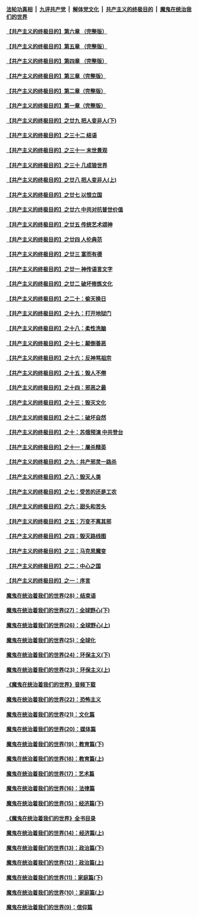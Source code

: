 ####  [法轮功真相](../../../../basic/blob/master/README.md?t=08222213) &nbsp;|&nbsp; [九评共产党](../../../../9ping.md/blob/master/README.md?t=08222213) &nbsp;|&nbsp; [解体党文化](../../../../jtdwh.md/blob/master/README.md?t=08222213)  &nbsp;|&nbsp; [共产主义的终极目的](../../../../gczydzjmd.md/blob/master/README.md?t=08222213) &nbsp;|&nbsp; [魔鬼在统治我们的世界](../../../../mgztzwmdsj.md/blob/master/README.md?t=08222213) 

#### [【共产主义的终极目的】第六章 （完整版）](../pages/nsc422/n11428913.md?t=08222213) 

#### [【共产主义的终极目的】第五章 （完整版）](../pages/nsc422/n11428912.md?t=08222213) 

#### [【共产主义的终极目的】第四章 （完整版）](../pages/nsc422/n11428907.md?t=08222213) 

#### [【共产主义的终极目的】第三章（完整版）](../pages/nsc422/n11428848.md?t=08222213) 

#### [【共产主义的终极目的】第二章（完整版）](../pages/nsc422/n11428831.md?t=08222213) 

#### [【共产主义的终极目的】第一章（完整版）](../pages/nsc422/n11417651.md?t=08222213) 

#### [【共产主义的终极目的】之廿九 把人变非人(下)](../pages/nsc422/n11344140.md?t=08222213) 

#### [【共产主义的终极目的】之三十二 结语](../pages/nsc422/n11360535.md?t=08222213) 

#### [【共产主义的终极目的】之三十一 末世景观](../pages/nsc422/n11351129.md?t=08222213) 

#### [【共产主义的终极目的】之三十 几成狼世界](../pages/nsc422/n11348280.md?t=08222213) 

#### [【共产主义的终极目的】之廿八 把人变非人(上)](../pages/nsc422/n11340492.md?t=08222213) 

#### [【共产主义的终极目的】之廿七 以恨立国](../pages/nsc422/n11336944.md?t=08222213) 

#### [【共产主义的终极目的】之廿六 中共对抗普世价值](../pages/nsc422/n11324785.md?t=08222213) 

#### [【共产主义的终极目的】之廿五 传统艺术颂神](../pages/nsc422/n11296396.md?t=08222213) 

#### [【共产主义的终极目的】之廿四 人伦典范](../pages/nsc422/n11296397.md?t=08222213) 

#### [【共产主义的终极目的】之廿三 富而有德](../pages/nsc422/n11283598.md?t=08222213) 

#### [【共产主义的终极目的】之廿一 神传语言文字](../pages/nsc422/n11263265.md?t=08222213) 

#### [【共产主义的终极目的】之廿二 破坏修炼文化](../pages/nsc422/n11245728.md?t=08222213) 

#### [【共产主义的终极目的】之二十：偷天换日](../pages/nsc422/n11238846.md?t=08222213) 

#### [【共产主义的终极目的】之十九：打开地狱门](../pages/nsc422/n11206376.md?t=08222213) 

#### [【共产主义的终极目的】之十八：柔性洗脑](../pages/nsc422/n11199994.md?t=08222213) 

#### [【共产主义的终极目的】之十七：颠倒善恶](../pages/nsc422/n11179782.md?t=08222213) 

#### [【共产主义的终极目的】之十六：反神骂祖宗](../pages/nsc422/n11166798.md?t=08222213) 

#### [【共产主义的终极目的】之十五：毁人不倦](../pages/nsc422/n11166792.md?t=08222213) 

#### [【共产主义的终极目的】之十四：邪恶之最](../pages/nsc422/n11150249.md?t=08222213) 

#### [【共产主义的终极目的】之十三：毁灭文化](../pages/nsc422/n11135227.md?t=08222213) 

#### [【共产主义的终极目的】之十二：破坏自然](../pages/nsc422/n11135214.md?t=08222213) 

#### [【共产主义的终极目的】之十：苏俄预演 中共登台](../pages/nsc422/n11118424.md?t=08222213) 

#### [【共产主义的终极目的】之十一：屠杀精英](../pages/nsc422/n11118442.md?t=08222213) 

#### [【共产主义的终极目的】之九：共产邪灵一路杀](../pages/nsc422/n11114139.md?t=08222213) 

#### [【共产主义的终极目的】之八：毁灭人类](../pages/nsc422/n11108503.md?t=08222213) 

#### [【共产主义的终极目的】之七：受苦的还是工农](../pages/nsc422/n11101809.md?t=08222213) 

#### [【共产主义的终极目的】之六：甜头和苦头](../pages/nsc422/n11096971.md?t=08222213) 

#### [【共产主义的终极目的】之五：万变不离其邪](../pages/nsc422/n11091285.md?t=08222213) 

#### [【共产主义的终极目的】之四：毁灭路线图](../pages/nsc422/n11086284.md?t=08222213) 

#### [【共产主义的终极目的】之三：马克思魔变](../pages/nsc422/n11061941.md?t=08222213) 

#### [【共产主义的终极目的】之二：中心之国](../pages/nsc422/n11047728.md?t=08222213) 

#### [【共产主义的终极目的】之一：序言](../pages/nsc422/n11086077.md?t=08222213) 

#### [魔鬼在统治着我们的世界(28)：结束语](../pages/nsc422/n10936246.md?t=08222213) 

#### [魔鬼在统治着我们的世界(27)：全球野心(下)](../pages/nsc422/n10928319.md?t=08222213) 

#### [魔鬼在统治着我们的世界(26)：全球野心(上)](../pages/nsc422/n10900318.md?t=08222213) 

#### [魔鬼在统治着我们的世界(25)：全球化](../pages/nsc422/n10788205.md?t=08222213) 

#### [魔鬼在统治着我们的世界(24)：环保主义(下)](../pages/nsc422/n10695307.md?t=08222213) 

#### [魔鬼在统治着我们的世界(23)：环保主义(上)](../pages/nsc422/n10688613.md?t=08222213) 

#### [《魔鬼在统治着我们的世界》音频下载](../pages/nsc422/n10635553.md?t=08222213) 

#### [魔鬼在统治着我们的世界(22)：恐怖主义](../pages/nsc422/n10614727.md?t=08222213) 

#### [魔鬼在统治着我们的世界(21)：文化篇](../pages/nsc422/n10597706.md?t=08222213) 

#### [魔鬼在统治着我们的世界(20)：媒体篇](../pages/nsc422/n10586579.md?t=08222213) 

#### [魔鬼在统治着我们的世界(19)：教育篇(下)](../pages/nsc422/n10564808.md?t=08222213) 

#### [魔鬼在统治着我们的世界(18)：教育篇(上)](../pages/nsc422/n10526970.md?t=08222213) 

#### [魔鬼在统治着我们的世界(17)：艺术篇](../pages/nsc422/n10499093.md?t=08222213) 

#### [魔鬼在统治着我们的世界(16)：法律篇](../pages/nsc422/n10485969.md?t=08222213) 

#### [魔鬼在统治着我们的世界(15)：经济篇(下)](../pages/nsc422/n10469975.md?t=08222213) 

#### [《魔鬼在统治着我们的世界》全书目录](../pages/nsc422/n10464261.md?t=08222213) 

#### [魔鬼在统治着我们的世界(14)：经济篇(上)](../pages/nsc422/n10457370.md?t=08222213) 

#### [魔鬼在统治着我们的世界(13)：政治篇(下)](../pages/nsc422/n10448270.md?t=08222213) 

#### [魔鬼在统治着我们的世界(12)：政治篇(上)](../pages/nsc422/n10444576.md?t=08222213) 

#### [魔鬼在统治着我们的世界(11)：家庭篇(下)](../pages/nsc422/n10440961.md?t=08222213) 

#### [魔鬼在统治着我们的世界(10)：家庭篇(上)](../pages/nsc422/n10435448.md?t=08222213) 

#### [魔鬼在统治着我们的世界(9)：信仰篇](../pages/nsc422/n10432159.md?t=08222213) 


